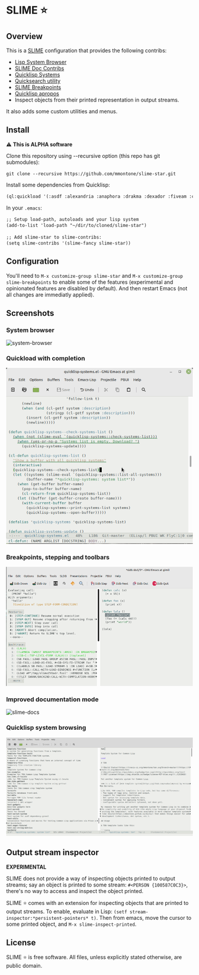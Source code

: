 # SLIME ⭐

Overview
--------

This is a [SLIME](https://slime.common-lisp.dev/) configuration that provides the following contribs:

- [Lisp System Browser](https://github.com/mmontone/lisp-system-browser)
- [SLIME Doc Contribs](https://github.com/mmontone/slime-doc-contribs)
- [Quicklisp Systems](https://github.com/mmontone/quicklisp-systems)
- [Quicksearch utility](https://github.com/tkych/quicksearch)
- [SLIME Breakpoints](https://github.com/mmontone/slime-breakpoints)
- [Quicklisp apropos](https://github.com/mmontone/quicklisp-apropos)
- Inspect objects from their printed representation in output streams.

It also adds some custom utilities and menus.

Install
-------

⚠️ **This is ALPHA software**

Clone this repository using --recursive option (this repo has git submodules):

```
git clone --recursive https://github.com/mmontone/slime-star.git
```

Install some dependencies from Quicklisp:

```lisp
(ql:quickload '(:asdf :alexandria :anaphora :drakma :dexador :fiveam :closer-mop :iterate :do-urlencode :yason :html-entities :slite :montezuma :chipz :archive :string-case))
```

In your `.emacs`:

```elisp
;; Setup load-path, autoloads and your lisp system
(add-to-list 'load-path "~/dir/to/cloned/slime-star")

;; Add slime-star to slime-contribs:
(setq slime-contribs '(slime-fancy slime-star))
```

## Configuration

You'll need to `M-x customize-group slime-star` and `M-x customize-group slime-breakpoints` to enable some of the features (experimental and opinionated features are disabled by default). And then restart Emacs (not all changes are immediatly applied).

## Screenshots
### System browser
![system-browser](https://github.com/mmontone/lisp-system-browser/raw/master/lisp-system-browser.png "System browser")
### Quickload with completion
![quickload completion](https://github.com/mmontone/quicklisp-systems/raw/ee50353464c32fb67e370b267fd3bddc64a295d5/completion.gif "Quickload with completion")
### Breakpoints, stepping and toolbars
![toolbars](screenshots/toolbars.png "Stepping using toolbar")
### Improved documentation mode
![slime-docs](https://github.com/mmontone/slime-doc-contribs/blob/4b404d33ad0b43810293383894ab7df0a934fce5/slime-help.png "Improved online documentation")
### Quicklisp system browsing
![quicklisp-systems](https://github.com/mmontone/quicklisp-systems/blob/acacb3ac78bca1336360ccca64ceea0b31273cd8/screenshot.png "Quicklisp systems browsing")

## Output stream inspector

**EXPERIMENTAL**

SLIME does not provide a way of inspecting objects printed to output streams; say an object is printed to some stream: `#<PERSON {100587C0C3}>`, there's no way to access and inspect the object printed.

SLIME ⭐ comes with an extension for inspecting objects that are printed to output streams. To enable, evaluate in Lisp: `(setf stream-inspector:*persistent-pointers* t)`. Then from emacs, move the cursor to some printed object, and `M-x slime-inspect-printed`.

License
-------

SLIME :star: is free software. All files, unless explicitly stated otherwise, are public domain.
